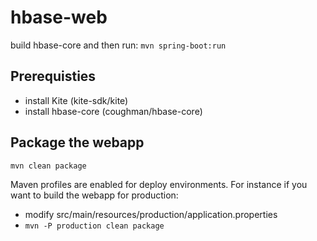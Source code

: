 hbase-web
==========

build hbase-core and then run: 
`mvn spring-boot:run`

Prerequisties
-------------
- install Kite (kite-sdk/kite)
- install hbase-core (coughman/hbase-core)

Package the webapp
------------------
`mvn clean package`

Maven profiles are enabled for deploy environments.  For instance if you want to build the webapp for production:
- modify src/main/resources/production/application.properties
- `mvn -P production clean package`
